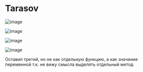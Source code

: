 # Tarasov
![image](https://user-images.githubusercontent.com/56757711/206682517-e4c74838-264d-42d0-aaf1-a02ce6202e7e.png)

![image](https://user-images.githubusercontent.com/56757711/206682674-3f05f728-c312-4d2f-b6e7-530f2a6605b7.png)

![image](https://user-images.githubusercontent.com/56757711/206682764-788f83ec-7446-42b5-ab31-2328a206d54b.png)

![image](https://user-images.githubusercontent.com/56757711/206682801-eaa84af5-0461-4468-9be5-40140cc6f06a.png)

Оставил третий, но не как отдельную функцию, а как значение переменной т.к. не вижу смысла выделять отдельный метод
